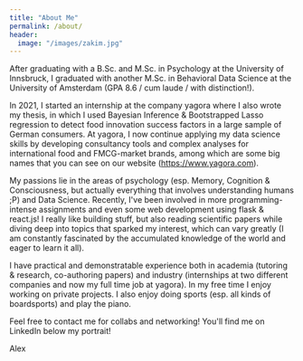 ```yaml
---
title: "About Me"
permalink: /about/
header:
  image: "/images/zakim.jpg"
---
```


After graduating with a B.Sc. and M.Sc. in Psychology at the University of Innsbruck, I graduated with another M.Sc. in Behavioral Data Science at the University of Amsterdam (GPA 8.6 / cum laude / with distinction!). 

In 2021, I started an internship at the company yagora where I also wrote my thesis, in which I used Bayesian Inference & Bootstrapped Lasso regression to detect food innovation success factors in a large sample of German consumers. At yagora, I now continue applying my data science skills by developing consultancy tools and complex analyses for international food and FMCG-market brands, among which are some big names that you can see on our website (https://www.yagora.com).

My passions lie in the areas of psychology (esp. Memory, Cognition & Consciousness, but actually everything that involves understanding humans ;P) and Data Science. Recently, I've been involved in more programming-intense assignments and even some web development using flask & react.js! I really like building stuff, but also reading scientific papers while diving deep into topics that sparked my interest, which can vary greatly (I am constantly fascinated by the accumulated knowledge of the world and eager to learn it all).

I have practical and demonstratable experience both in academia (tutoring & research, co-authoring papers) and industry (internships at two different companies and now my full time job at yagora). In my free time I enjoy working on private projects. I also enjoy doing sports (esp. all kinds of boardsports) and play the piano.

Feel free to contact me for collabs and networking! You'll find me on LinkedIn below my portrait!

Alex

